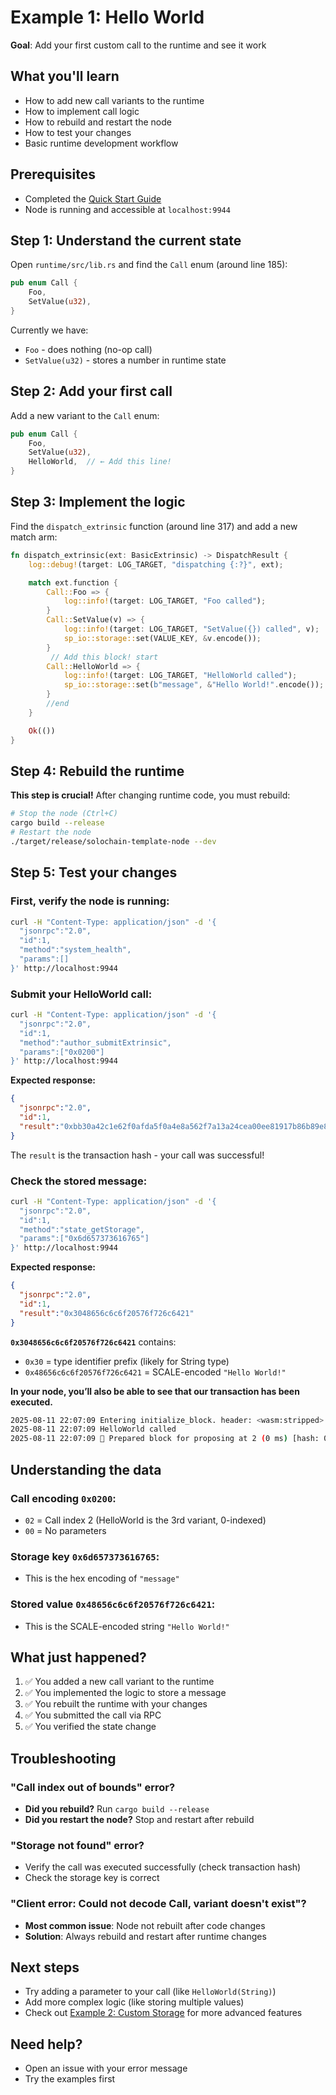 # Example 1: Hello World

**Goal**: Add your first custom call to the runtime and see it work

## What you'll learn
- How to add new call variants to the runtime
- How to implement call logic
- How to rebuild and restart the node
- How to test your changes
- Basic runtime development workflow

## Prerequisites
- Completed the [Quick Start Guide](../../README.md#quick-start-guide)
- Node is running and accessible at `localhost:9944`

## Step 1: Understand the current state

Open `runtime/src/lib.rs` and find the `Call` enum (around line 185):

```rust
pub enum Call {
    Foo,
    SetValue(u32),
}
```

Currently we have:
- `Foo` - does nothing (no-op call)
- `SetValue(u32)` - stores a number in runtime state

## Step 2: Add your first call

Add a new variant to the `Call` enum:

```rust
pub enum Call {
    Foo,
    SetValue(u32),
    HelloWorld,  // ← Add this line!
}
```

## Step 3: Implement the logic

Find the `dispatch_extrinsic` function (around line 317) and add a new match arm:

```rust
fn dispatch_extrinsic(ext: BasicExtrinsic) -> DispatchResult {
    log::debug!(target: LOG_TARGET, "dispatching {:?}", ext);

    match ext.function {
        Call::Foo => {
            log::info!(target: LOG_TARGET, "Foo called");
        }
        Call::SetValue(v) => {
            log::info!(target: LOG_TARGET, "SetValue({}) called", v);
            sp_io::storage::set(VALUE_KEY, &v.encode());
        }
         // Add this block! start
        Call::HelloWorld => {
            log::info!(target: LOG_TARGET, "HelloWorld called");
            sp_io::storage::set(b"message", &"Hello World!".encode());
        }
        //end
    }

    Ok(())
}
```


## Step 4: Rebuild the runtime

**This step is crucial!** After changing runtime code, you must rebuild:

```bash
# Stop the node (Ctrl+C)
cargo build --release
# Restart the node
./target/release/solochain-template-node --dev
```

## Step 5: Test your changes

### First, verify the node is running:
```bash
curl -H "Content-Type: application/json" -d '{
  "jsonrpc":"2.0",
  "id":1,
  "method":"system_health",
  "params":[]
}' http://localhost:9944
```

### Submit your HelloWorld call:
```bash
curl -H "Content-Type: application/json" -d '{
  "jsonrpc":"2.0",
  "id":1,
  "method":"author_submitExtrinsic",
  "params":["0x0200"]
}' http://localhost:9944
```

**Expected response:**
```json
{
  "jsonrpc":"2.0",
  "id":1,
  "result":"0xbb30a42c1e62f0afda5f0a4e8a562f7a13a24cea00ee81917b86b89e801314aa"
}
```

The `result` is the transaction hash - your call was successful!

### Check the stored message:
```bash
curl -H "Content-Type: application/json" -d '{
  "jsonrpc":"2.0",
  "id":1,
  "method":"state_getStorage",
  "params":["0x6d657373616765"]
}' http://localhost:9944
```

**Expected response:**
```json
{
  "jsonrpc":"2.0",
  "id":1,
  "result":"0x3048656c6c6f20576f726c6421"
}
```

**`0x3048656c6c6f20576f726c6421`** contains:
- `0x30` = type identifier prefix (likely for String type)
- `0x48656c6c6f20576f726c6421` = SCALE-encoded `"Hello World!"`

**In your node, you’ll also be able to see that our transaction has been executed.**
```bash
2025-08-11 22:07:09 Entering initialize_block. header: <wasm:stripped> / version: 1    
2025-08-11 22:07:09 HelloWorld called    
2025-08-11 22:07:09 🎁 Prepared block for proposing at 2 (0 ms) [hash: 0x8fdcfeecde3df01b0f1ea10ce5843c00d91f2740415b23a848d0732202894970; parent_hash: 0xab51…aeaf; extrinsics_count: 1  
```
## Understanding the data

### Call encoding `0x0200`:
- `02` = Call index 2 (HelloWorld is the 3rd variant, 0-indexed)
- `00` = No parameters

### Storage key `0x6d657373616765`:
- This is the hex encoding of `"message"`

### Stored value `0x48656c6c6f20576f726c6421`:
- This is the SCALE-encoded string `"Hello World!"`

## What just happened?

1. ✅ You added a new call variant to the runtime
2. ✅ You implemented the logic to store a message
3. ✅ You rebuilt the runtime with your changes
4. ✅ You submitted the call via RPC
5. ✅ You verified the state change

## Troubleshooting

### "Call index out of bounds" error?
- **Did you rebuild?** Run `cargo build --release`
- **Did you restart the node?** Stop and restart after rebuild

### "Storage not found" error?
- Verify the call was executed successfully (check transaction hash)
- Check the storage key is correct

### "Client error: Could not decode Call, variant doesn't exist"?
- **Most common issue**: Node not rebuilt after code changes
- **Solution**: Always rebuild and restart after runtime changes

## Next steps

- Try adding a parameter to your call (like `HelloWorld(String)`)
- Add more complex logic (like storing multiple values)
- Check out [Example 2: Custom Storage](../02-custom-storage/) for more advanced features

## Need help?

- Open an issue with your error message
- Try the examples first